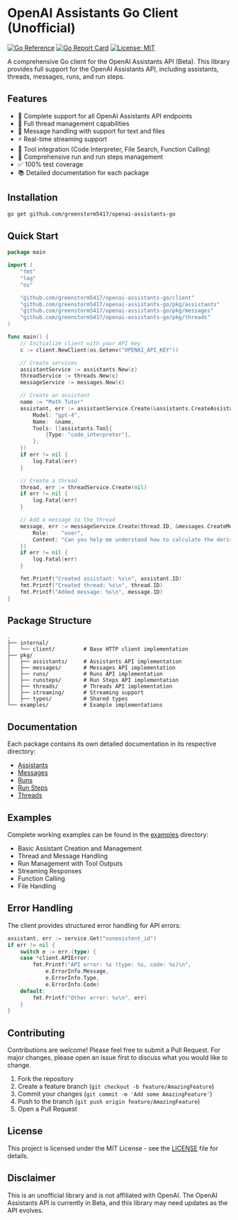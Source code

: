 # OpenAI Assistants Go Client (Unofficial)

[![Go Reference](https://pkg.go.dev/badge/github.com/greenstorm5417/openai-assistants-go.svg)](https://pkg.go.dev/github.com/greenstorm5417/openai-assistants-go)
[![Go Report Card](https://goreportcard.com/badge/github.com/greenstorm5417/openai-assistants-go)](https://goreportcard.com/report/github.com/greenstorm5417/openai-assistants-go)
[![License: MIT](https://img.shields.io/badge/License-MIT-yellow.svg)](https://opensource.org/licenses/MIT)

A comprehensive Go client for the OpenAI Assistants API (Beta). This library provides full support for the OpenAI Assistants API, including assistants, threads, messages, runs, and run steps.

## Features

- 🤖 Complete support for all OpenAI Assistants API endpoints
- 🧵 Full thread management capabilities
- 📝 Message handling with support for text and files
- ⚡ Real-time streaming support
- 🔧 Tool integration (Code Interpreter, File Search, Function Calling)
- 🔄 Comprehensive run and run steps management
- ✅ 100% test coverage
- 📚 Detailed documentation for each package

## Installation

```bash
go get github.com/greenstorm5417/openai-assistants-go
```

## Quick Start

```go
package main

import (
    "fmt"
    "log"
    "os"

    "github.com/greenstorm5417/openai-assistants-go/client"
    "github.com/greenstorm5417/openai-assistants-go/pkg/assistants"
    "github.com/greenstorm5417/openai-assistants-go/pkg/messages"
    "github.com/greenstorm5417/openai-assistants-go/pkg/threads"
)

func main() {
    // Initialize client with your API key
    c := client.NewClient(os.Getenv("OPENAI_API_KEY"))

    // Create services
    assistantService := assistants.New(c)
    threadService := threads.New(c)
    messageService := messages.New(c)

    // Create an assistant
    name := "Math Tutor"
    assistant, err := assistantService.Create(&assistants.CreateAssistantRequest{
        Model: "gpt-4",
        Name:  &name,
        Tools: []assistants.Tool{
            {Type: "code_interpreter"},
        },
    })
    if err != nil {
        log.Fatal(err)
    }

    // Create a thread
    thread, err := threadService.Create(nil)
    if err != nil {
        log.Fatal(err)
    }

    // Add a message to the thread
    message, err := messageService.Create(thread.ID, &messages.CreateMessageRequest{
        Role:    "user",
        Content: "Can you help me understand how to calculate the derivative of x²?",
    })
    if err != nil {
        log.Fatal(err)
    }

    fmt.Printf("Created assistant: %s\n", assistant.ID)
    fmt.Printf("Created thread: %s\n", thread.ID)
    fmt.Printf("Added message: %s\n", message.ID)
}
```

## Package Structure

```
.
├── internal/
│   └── client/         # Base HTTP client implementation
├── pkg/
│   ├── assistants/     # Assistants API implementation
│   ├── messages/       # Messages API implementation
│   ├── runs/           # Runs API implementation
│   ├── runsteps/       # Run Steps API implementation
│   ├── threads/        # Threads API implementation
│   ├── streaming/      # Streaming support
│   ├── types/          # Shared types
└── examples/           # Example implementations
```

## Documentation

Each package contains its own detailed documentation in its respective directory:

- [Assistants](pkg/assistants/README.md)
- [Messages](pkg/messages/README.md)
- [Runs](pkg/runs/README.md)
- [Run Steps](pkg/runsteps/README.md)
- [Threads](pkg/threads/README.md)

## Examples

Complete working examples can be found in the [examples](examples) directory:

- Basic Assistant Creation and Management
- Thread and Message Handling
- Run Management with Tool Outputs
- Streaming Responses
- Function Calling
- File Handling

## Error Handling

The client provides structured error handling for API errors:

```go
assistant, err := service.Get("nonexistent_id")
if err != nil {
    switch e := err.(type) {
    case *client.APIError:
        fmt.Printf("API error: %s (type: %s, code: %s)\n", 
            e.ErrorInfo.Message, 
            e.ErrorInfo.Type, 
            e.ErrorInfo.Code)
    default:
        fmt.Printf("Other error: %v\n", err)
    }
}
```

## Contributing

Contributions are welcome! Please feel free to submit a Pull Request. For major changes, please open an issue first to discuss what you would like to change.

1. Fork the repository
2. Create a feature branch (`git checkout -b feature/AmazingFeature`)
3. Commit your changes (`git commit -m 'Add some AmazingFeature'`)
4. Push to the branch (`git push origin feature/AmazingFeature`)
5. Open a Pull Request

## License

This project is licensed under the MIT License - see the [LICENSE](LICENSE) file for details.

## Disclaimer

This is an unofficial library and is not affiliated with OpenAI. The OpenAI Assistants API is currently in Beta, and this library may need updates as the API evolves.